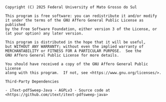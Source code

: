     Copyright (C) 2025 Federal University of Mato Grosso do Sul

    This program is free software: you can redistribute it and/or modify
    it under the terms of the GNU Affero General Public License as published
    by the Free Software Foundation, either version 3 of the License, or
    (at your option) any later version.

    This program is distributed in the hope that it will be useful,
    but WITHOUT ANY WARRANTY; without even the implied warranty of
    MERCHANTABILITY or FITNESS FOR A PARTICULAR PURPOSE.  See the
    GNU Affero General Public License for more details.

    You should have received a copy of the GNU Affero General Public License
    along with this program.  If not, see <https://www.gnu.org/licenses/>.

    Third-Party Dependencies
    
    - iText-pdfSweep-Java - AGPLv3 - Source code at <https://github.com/itext/itext-pdfsweep-java>
  
